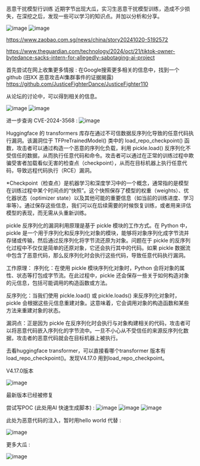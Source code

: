 恶意干扰模型行训练
近期字节出现大瓜，实习生恶意干扰模型训练，造成不少损失，在深挖之后，发现一些可以学习的知识点。并加以分析和分享。

![image](https://github.com/user-attachments/assets/9b1ad881-db34-4f9b-b715-6278d3976d60)
![image](https://github.com/user-attachments/assets/8a216883-7dd7-463f-8659-8b6d62c370cd)

https://www.zaobao.com.sg/news/china/story20241020-5192572

https://www.theguardian.com/technology/2024/oct/21/tiktok-owner-bytedance-sacks-intern-for-allegedly-sabotaging-ai-project

首先尝试在网上收集更多情报 :
在Google搜索更多相关的信息中，找到一个github (田XX 恶意攻击AI集群事件的证据揭露)
https://github.com/JusticeFighterDance/JusticeFighter110

从论坛的讨论中，可以得到相关的信息。

![image](https://github.com/user-attachments/assets/48402445-0843-45f5-b372-6a5865e68123)
![image](https://github.com/user-attachments/assets/df28d53f-6242-4b72-a771-b034edf36dc1)

进一步查询 CVE-2024-3568 :
![image](https://github.com/user-attachments/assets/10102e67-432c-4717-969e-93204960fc75)

Huggingface 的 transformers 库存在通过不可信数据反序列化导致的任意代码执行漏洞。该漏洞位于 TFPreTrainedModel() 类中的 load_repo_checkpoint() 函数，攻击者可以通过构造一个恶意的序列化负载，利用 pickle.load() 反序列化不受信任的数据，从而执行任意代码和命令。攻击者可以通过在正常的训练过程中欺骗受害者加载看似无害的检查点（checkpoint），从而在目标机器上执行任意代码，导致远程代码执行（RCE）漏洞。

*Checkpoint（检查点）是机器学习和深度学习中的一个概念，通常指的是模型在训练过程中某个时间点的“快照”。这个快照保存了模型的权重（weights）、优化器状态（optimizer state）以及其他可能的重要信息（如当前的训练进度、学习率等）。通过保存这些信息，我们可以在后续需要的时候恢复训练，或者用来评估模型的表现，而无需从头重新训练。

pickle 反序列化的漏洞利用原理是基于 pickle 模块的工作方式。在 Python 中，pickle 是一个用于序列化和反序列化对象的模块，能够将对象序列化成字节流并存储或传输，然后通过反序列化将字节流还原为对象。问题在于 pickle 的反序列化过程中不仅仅是简单的还原对象，它还会执行其中的代码。如果 pickle 数据流中包含了恶意代码，那么反序列化时会执行这些代码，导致任意代码执行漏洞。

工作原理：
序列化：在使用 pickle 模块序列化对象时，Python 会将对象的属性、状态等打包成字节流。在此过程中，pickle 还会保存一些关于如何构造对象的元信息，包括可能调用的构造函数或方法。

反序列化：当我们使用 pickle.load() 或 pickle.loads() 来反序列化对象时，pickle 会根据这些元信息重建对象。这意味着，它会调用对象的构造函数和某些方法来重建对象的状态。

漏洞点：正是因为 pickle 在反序列化时会执行与对象构建相关的代码，攻击者可以将恶意代码嵌入序列化的字节流中。一旦不小心从不受信任的来源反序列化数据，攻击者的恶意代码就会在目标机器上被执行。

去看huggingface transformer，可以直接看哪个transformer 版本有load_repo_checkpoint()。发现V4.17.0 用到load_repo_checkpoint。

V4.17.0版本

![image](https://github.com/user-attachments/assets/708deab1-82a3-4e92-8c48-39af89926116)

最新版本已经被修复 

尝试写POC (此处用AI 快速生成脚本) :
![image](https://github.com/user-attachments/assets/cb4000f3-fa92-424c-af1e-b746bc0c5384)
![image](https://github.com/user-attachments/assets/a6620e52-1d39-497d-88e8-ffe92098d23e)
![image](https://github.com/user-attachments/assets/43ea26ae-93bb-4924-a2aa-929e3229cf48)



此处为恶意代码的注入，暂时用hello world 代替 :

![image](https://github.com/user-attachments/assets/58569b52-7435-4a09-8425-d390f89a1bc9)


更多大瓜 :

![image](https://github.com/user-attachments/assets/a29c1fd2-ce47-4bda-a255-ca604c6ec33a)

